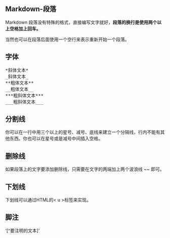 ## Markdown-段落
Markdown 段落没有特殊的格式，直接编写文字就好，**段落的换行是使用两个以上空格加上回车。**

当然也可以在段落后面使用一个空行来表示重新开始一个段落。
## 字体
<pre>*斜体文本*
_斜体文本_
**粗体文本**
__粗体文本__
***粗斜体文本***
___粗斜体文本___</pre>
## 分割线
你可以在一行中用三个以上的星号、减号、底线来建立一个分隔线，行内不能有其他东西。你也可以在星号或是减号中间插入空格。
## 删除线
如果段落上的文字要添加删除线，只需要在文字的两端加上两个波浪线 ~~ 即可。
## 下划线
下划线可以通过HTML的< u >标签来实现。
## 脚注
‘[^要注明的文本]’
